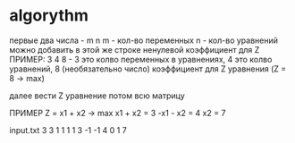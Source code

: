 # algorythm
первые два числа - m n
m - кол-во переменных
n - кол-во уравнений
можно добавить в этой же строке ненулевой коэффициент для Z
ПРИМЕР: 
3 4 8 - 3 это колво переменных в уравнениях, 4 это колво уравнений, 8 (необязательно число) коэффициент для Z уравнения (Z = 8 -> max)

далее вести Z уравнение
потом всю матрицу

ПРИМЕР
Z = x1 + x2 -> max
x1 + x2 = 3
-x1 - x2 = 4
x2 = 7

input.txt
3 3
1 1
1 1 3
-1 -1 4
0 1 7
